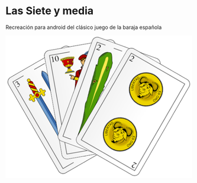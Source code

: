 # Las Siete y media

Recreación para android del clásico juego de la baraja española

![Siete y media](https://github.com/Webierta/siete_media/blob/master/assets/images/portada.png)